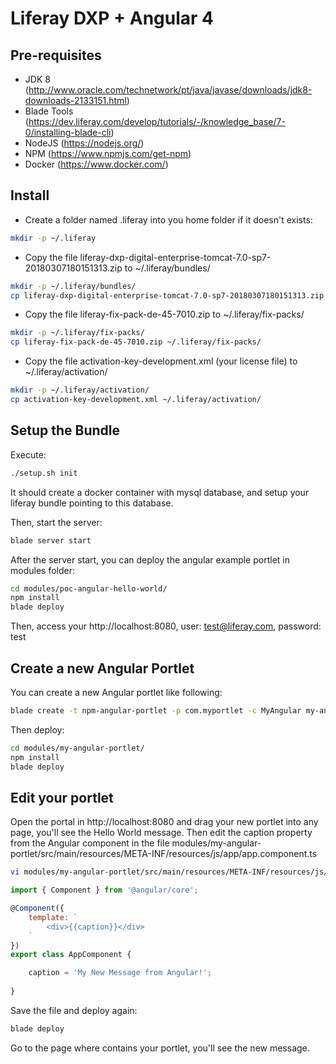 # Liferay DXP + Angular 4

## Pre-requisites

* JDK 8 (http://www.oracle.com/technetwork/pt/java/javase/downloads/jdk8-downloads-2133151.html)
* Blade Tools (https://dev.liferay.com/develop/tutorials/-/knowledge_base/7-0/installing-blade-cli)
* NodeJS (https://nodejs.org/)
* NPM (https://www.npmjs.com/get-npm)
* Docker (https://www.docker.com/)

## Install

* Create a folder named .liferay into you home folder if it doesn't exists:

```bash
mkdir -p ~/.liferay
```

* Copy the file liferay-dxp-digital-enterprise-tomcat-7.0-sp7-20180307180151313.zip to ~/.liferay/bundles/

```bash
mkdir -p ~/.liferay/bundles/
cp liferay-dxp-digital-enterprise-tomcat-7.0-sp7-20180307180151313.zip ~/.liferay/bundles/
```

* Copy the file liferay-fix-pack-de-45-7010.zip to ~/.liferay/fix-packs/

```bash
mkdir -p ~/.liferay/fix-packs/
cp liferay-fix-pack-de-45-7010.zip ~/.liferay/fix-packs/
```

* Copy the file activation-key-development.xml (your license file) to ~/.liferay/activation/

```bash
mkdir -p ~/.liferay/activation/
cp activation-key-development.xml ~/.liferay/activation/
```

## Setup the Bundle

Execute:

```bash
./setup.sh init
```

It should create a docker container with mysql database, and setup your liferay bundle pointing to this database.

Then, start the server:

```bash
blade server start
```

After the server start, you can deploy the angular example portlet in modules folder:

```bash
cd modules/poc-angular-hello-world/
npm install
blade deploy
```

Then, access your http://localhost:8080, user: test@liferay.com, password: test

## Create a new Angular Portlet

You can create a new Angular portlet like following:

```bash
blade create -t npm-angular-portlet -p com.myportlet -c MyAngular my-angular-portlet
```

Then deploy:

```bash
cd modules/my-angular-portlet/
npm install
blade deploy
```

## Edit your portlet

Open the portal in http://localhost:8080 and drag your new portlet into any page, you'll see the Hello World message. Then edit the caption property from the Angular component in the file modules/my-angular-portlet/src/main/resources/META-INF/resources/js/app/app.component.ts

```bash
vi modules/my-angular-portlet/src/main/resources/META-INF/resources/js/app/app.component.ts
```

```javascript
import { Component } from '@angular/core';

@Component({
	template: `
		<div>{{caption}}</div>
	`
})
export class AppComponent {

    caption = 'My New Message from Angular!';
    
}
```

Save the file and deploy again:

```bash
blade deploy
```

Go to the page where contains your portlet, you'll see the new message.